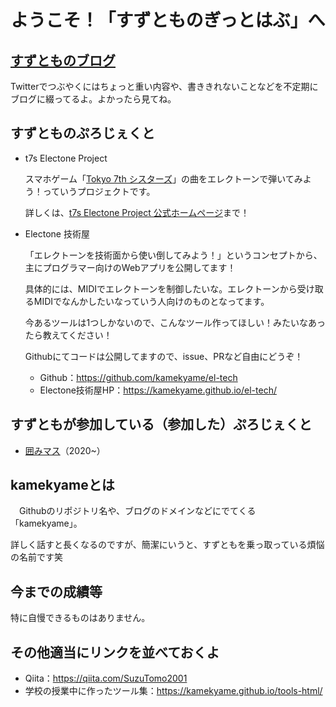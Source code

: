 <div align="center">
  <h1>ようこそ！「すずとものぎっとはぶ」へ</h1> 	   
</div>

<!--
<div align="center">
    <a href="https://twitter.com/SuzuTomo2001?ref_src=twsrc%5Etfw" class="twitter-follow-button" data-size="large" data-show-count="false" >Follow @SuzuTomo2001</a>
    <script async src="https://platform.twitter.com/widgets.js" charset="utf-8">
    </script>
</div>
-->

## <a href="kamekyame.mydns.jp">すずとものブログ</a>
 Twitterでつぶやくにはちょっと重い内容や、書ききれないことなどを不定期にブログに綴ってるよ。よかったら見てね。

## すずとものぷろじぇくと

- t7s Electone Project

    <!--<iframe width="560" height="315" src="https://www.youtube-nocookie.com/embed/videoseries?list=PLXkYWIdJaLLrTzQ5d2_Mg5SfLNj71X4iG" frameborder="0" allow="accelerometer; autoplay; clipboard-write; encrypted-media; gyroscope; picture-in-picture" allowfullscreen>
    
    </iframe>
    -->
    スマホゲーム「<a href="t7s.jp">Tokyo 7th シスターズ</a>」の曲をエレクトーンで弾いてみよう！っていうプロジェクトです。
    
    詳しくは、<a href="https://kamekyame.mydns.jp/index.php/t7s-electone-project/">t7s Electone Project 公式ホームページ</a>まで！

- Electone 技術屋

    「エレクトーンを技術面から使い倒してみよう！」というコンセプトから、主にプログラマー向けのWebアプリを公開してます！
    
    具体的には、MIDIでエレクトーンを制御したいな。エレクトーンから受け取るMIDIでなんかしたいなっていう人向けのものとなってます。

    今あるツールは1つしかないので、こんなツール作ってほしい！みたいなあったら教えてください！

    Githubにてコードは公開してますので、issue、PRなど自由にどうぞ！

    - Github：https://github.com/kamekyame/el-tech
    - Electone技術屋HP：https://kamekyame.github.io/el-tech/

## すずともが参加している（参加した）ぷろじぇくと

- <a href="https://github.com/codeforkosen/Kakomimasu">囲みマス</a>（2020~）

## kamekyameとは

　Githubのリポジトリ名や、ブログのドメインなどにでてくる「kamekyame」。

詳しく話すと長くなるのですが、簡潔にいうと、すずともを乗っ取っている煩悩の名前です笑

## 今までの成績等
 特に自慢できるものはありません。

## その他適当にリンクを並べておくよ
- Qiita：https://qiita.com/SuzuTomo2001
- 学校の授業中に作ったツール集：https://kamekyame.github.io/tools-html/

<!--
**kamekyame/kamekyame** is a ✨ _special_ ✨ repository because its `README.md` (this file) appears on your GitHub profile.

Here are some ideas to get you started:

- 🔭 I’m currently working on ...
- 🌱 I’m currently learning ...
- 👯 I’m looking to collaborate on ...
- 🤔 I’m looking for help with ...
- 💬 Ask me about ...
- 📫 How to reach me: ...
- 😄 Pronouns: ...
- ⚡ Fun fact: ...
-->
